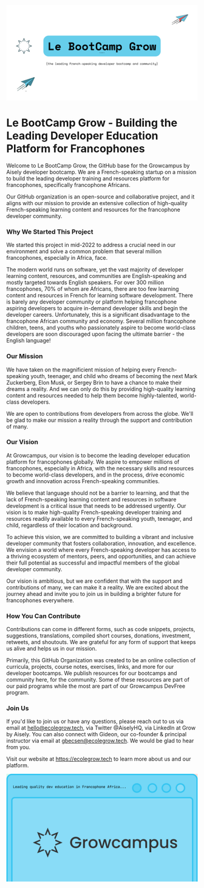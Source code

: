 ![Le Grow BootCamp](https://github.com/Le-BootCamp-Grow/.github/blob/master/Le%20BootCamp%20Grow.png)

# Le BootCamp Grow - Building the Leading Developer Education Platform for Francophones

Welcome to Le BootCamp Grow, the GitHub base for the Growcampus by Aisely developer bootcamp. We are a French-speaking startup on a mission to build the leading developer training and resources platform for francophones, specifically francophone Africans.

Our GitHub organization is an open-source and collaborative project, and it aligns with our mission to provide an extensive collection of high-quality French-speaking learning content and resources for the francophone developer community.

### Why We Started This Project

We started this project in mid-2022 to address a crucial need in our environment and solve a common problem that several million francophones, especially in Africa, face.

The modern world runs on software, yet the vast majority of developer learning content, resources, and communities are English-speaking and mostly targeted towards English speakers. For over 300 million francophones, 70% of whom are Africans, there are too few learning content and resources in French for learning software development. There is barely any developer community or platform helping francophone aspiring developers to acquire in-demand developer skills and begin the developer careers. Unfortunately, this is a significant disadvantage to the francophone African community and economy. Several million francophone children, teens, and youths who passionately aspire to become world-class developers are soon discouraged upon facing the ultimate barrier - the English language!

### Our Mission

We have taken on the magnificient mission of helping every French-speaking youth, teenager, and child who dreams of becoming the next Mark Zuckerberg, Elon Musk, or Sergey Brin to have a chance to make their dreams a reality. And we can only do this by providing high-quality learning content and resources needed to help them become highly-talented, world-class developers.

We are open to contributions from developers from across the globe. We'll be glad to make our mission a reality through the support and contribution of many.

### Our Vision

At Growcampus, our vision is to become the leading developer education platform for francophones globally. We aspire to empower millions of francophones, especially in Africa, with the necessary skills and resources to become world-class developers, and in the process, drive economic growth and innovation across French-speaking communities.

We believe that language should not be a barrier to learning, and that the lack of French-speaking learning content and resources in software development is a critical issue that needs to be addressed urgently. Our vision is to make high-quality French-speaking developer training and resources readily available to every French-speaking youth, teenager, and child, regardless of their location and background.

To achieve this vision, we are committed to building a vibrant and inclusive developer community that fosters collaboration, innovation, and excellence. We envision a world where every French-speaking developer has access to a thriving ecosystem of mentors, peers, and opportunities, and can achieve their full potential as successful and impactful members of the global developer community.

Our vision is ambitious, but we are confident that with the support and contributions of many, we can make it a reality. We are excited about the journey ahead and invite you to join us in building a brighter future for francophones everywhere.

### How You Can Contribute

Contributions can come in different forms, such as code snippets, projects, suggestions, translations, compiled short courses, donations, investment, retweets, and shoutouts. We are grateful for any form of support that keeps us alive and helps us in our mission.

Primarily, this GitHub Organization was created to be an online collection of curricula, projects, course notes, exercises, links, and more for our developer bootcamps. We publish resources for our bootcamps and community here, for the community. Some of these resources are part of our paid programs while the most are part of our Growcampus DevFree program.

### Join Us

If you'd like to join us or have any questions, please reach out to us via email at hello@ecolegrow.tech, via Twitter @AiselyHQ, via LinkedIn at Grow by Aisely. You can also connect with Gideon, our co-founder & principal instructor via email at gbecsen@ecolegrow.tech. We would be glad to hear from you.

Visit our website at https://ecolegrow.tech to learn more about us and our platform.

![Growcampus](growcampus.png)